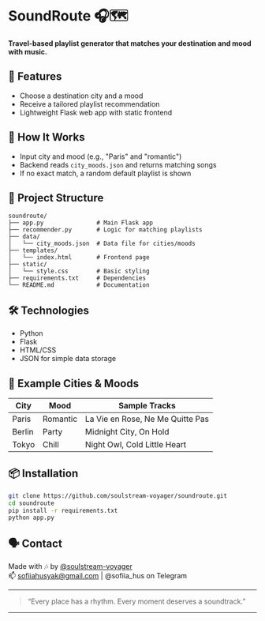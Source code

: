 # SoundRoute 🎧🗺️

**Travel-based playlist generator that matches your destination and mood with music.**

## 📌 Features
- Choose a destination city and a mood
- Receive a tailored playlist recommendation
- Lightweight Flask web app with static frontend

## 🚀 How It Works
- Input city and mood (e.g., "Paris" and "romantic")
- Backend reads `city_moods.json` and returns matching songs
- If no exact match, a random default playlist is shown

## 📁 Project Structure
```
soundroute/
├── app.py               # Main Flask app
├── recommender.py       # Logic for matching playlists
├── data/
│   └── city_moods.json  # Data file for cities/moods
├── templates/
│   └── index.html       # Frontend page
├── static/
│   └── style.css        # Basic styling
├── requirements.txt     # Dependencies
└── README.md            # Documentation
```

## 🛠 Technologies
- Python
- Flask
- HTML/CSS
- JSON for simple data storage

## 🧠 Example Cities & Moods
| City   | Mood     | Sample Tracks                                  |
|--------|----------|------------------------------------------------|
| Paris  | Romantic | La Vie en Rose, Ne Me Quitte Pas               |
| Berlin | Party    | Midnight City, On Hold                         |
| Tokyo  | Chill    | Night Owl, Cold Little Heart                   |

## 📦 Installation
```bash
git clone https://github.com/soulstream-voyager/soundroute.git
cd soundroute
pip install -r requirements.txt
python app.py
```

## 🗣️ Contact
Made with 🎶 by [@soulstream-voyager](https://github.com/soulstream-voyager)  
📫 sofiiahusyak@gmail.com | @sofiia_hus on Telegram

---

> “Every place has a rhythm. Every moment deserves a soundtrack.”

---
